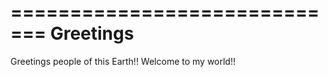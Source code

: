 ==========================
=== Greetings
==========================
Greetings people of this Earth!! Welcome to my world!!
